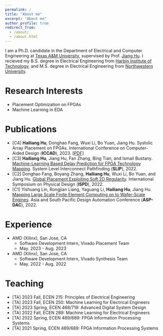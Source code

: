 ```yaml
---
permalink: /
title: "About me"
excerpt: "About me"
author_profile: true
redirect_from: 
  - /about/
  - /about.html
---
```


I am a Ph.D. candidate in the Department of Electrical and Computer Engineering at [Texas A&M University](https://www.tamu.edu/index.html), supervised by Prof. [Jiang Hu](https://cesg.tamu.edu/people-2/faculty/jiang-hu/). I recieved my B.S. degree in Electrical Engineering from [Harbin Institute of Technology](http://en.hit.edu.cn/), and M.S. degree in Electrical Engineering from [Northwestern University](https://www.northwestern.edu/).

Research Interests
======
- Placement Optimization on FPGAs
- Machine Learning in EDA

Publications
======
- \[C4\] **Hailiang Hu**, Donghao Fang, Wuxi Li, Bo Yuan, Jiang Hu. Systolic Array Placement on FPGAs. International Conference on Computer-Aided Design (**ICCAD**), 2023. [\[PDF\]](https://hailiangh.github.io/pdf/ICCAD23_SystolicArrayPlacementOnFPGA_Hu.pdf)
- \[C3\] **Hailiang Hu**, Jiang Hu, Fan Zhang, Bing Tian, and Ismail Bustany. [Machine-Learning Based Delay Prediction for FPGA Technology Mapping](https://dl.acm.org/doi/abs/10.1145/3557988.3569713). System Level Interconnect Pathfinding (**SLIP**), 2022.
- \[C2\] Donghao Fang, Boyang Zhang, **Hailiang Hu**, Wuxi Li, Bo Yuan, and Jiang Hu. [Global Placement Exploiting Soft 2D Regularity](https://dl.acm.org/doi/abs/10.1145/3505170.3506723). International Symposium on Physical Design (**ISPD**), 2022.
- \[C1\] Yishuang Lin, Rongjian Liang, Yaguang Li, **Hailiang Hu**, Jiang Hu. [Mapping Large Scale Finite Element Computing on to Wafer-Scale Engines](https://ieeexplore.ieee.org/abstract/document/9712538). Asia and South Pacific Design Automation Conference (**ASP-DAC**), 2022.

Experience
======
- AMD (Xilinx), San Jose, CA
  - Software Development Intern, Vivado Placement Team
  - May. 2023 - Aug. 2023
- AMD (Xilinx), San Jose, CA
  - Software Development Intern, Vivado Synthesis Team
  - May. 2022 - Aug. 2022


Teaching
======
- \[TA\] 2023 Fall, ECEN 215: Principles of Electrical Engineering
- \[TA\] 2023 Fall, ECEN 250: Machine Learning for Electrical Engineers
- \[TA\] 2023 Spring, ECEN 468/719: Advanced Digital System Design
- \[TA\] 2022 Fall, ECEN 289: Machine Learning for Electrical Engineers
- \[TA\] 2022 Spring, ECEN 489/689: FPGA Information Processing Systems
- \[TA\] 2021 Spring, ECEN 489/689: FPGA Information Processing Systems


